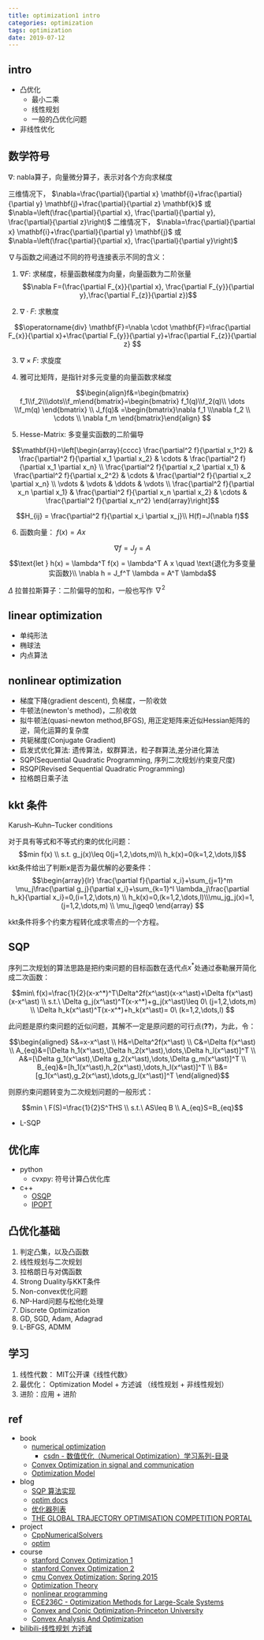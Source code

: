 ```yaml
---
title: optimization1 intro
categories: optimization
tags: optimization
date: 2019-07-12
---
```


## intro

- 凸优化
    - 最小二乘
    - 线性规划
    - 一般的凸优化问题
- 非线性优化

## 数学符号

$\nabla$: nabla算子，向量微分算子，表示对各个方向求梯度

三维情况下， $\nabla=\frac{\partial}{\partial x} \mathbf{i}+\frac{\partial}{\partial y} \mathbf{j}+\frac{\partial}{\partial z} \mathbf{k}$ 或 $\nabla=\left(\frac{\partial}{\partial x}, \frac{\partial}{\partial y}, \frac{\partial}{\partial z}\right)$
二维情况下， $\nabla=\frac{\partial}{\partial x} \mathbf{i}+\frac{\partial}{\partial y} \mathbf{j}$ 或 $\nabla=\left(\frac{\partial}{\partial x}, \frac{\partial}{\partial y}\right)$

$\nabla$与函数之间通过不同的符号连接表示不同的含义：

1. $\nabla F$: 求梯度，标量函数梯度为向量，向量函数为二阶张量
$$\nabla F=(\frac{\partial F_{x}}{\partial x}, \frac{\partial F_{y}}{\partial y},\frac{\partial F_{z}}{\partial z})$$

2. $\nabla \cdot F$: 求散度

$$\operatorname{div} \mathbf{F}=\nabla \cdot \mathbf{F}=\frac{\partial F_{x}}{\partial x}+\frac{\partial F_{y}}{\partial y}+\frac{\partial F_{z}}{\partial z} $$

3. $\nabla \times F$: 求旋度

4. 雅可比矩阵，是指针对多元变量的向量函数求梯度

$$\begin{align}f&=\begin{bmatrix} f_1\\f_2\\\dots\\f_m\end{bmatrix}=\begin{bmatrix} f_1(q)\\f_2(q)\\ \dots \\f_m(q) \end{bmatrix}    \\
J_f(q)&  =\begin{bmatrix}\nabla f_1 \\\nabla f_2 \\ \cdots \\ \nabla f_m \end{bmatrix}\end{align} $$

5. Hesse-Matrix: 多变量实函数的二阶偏导

$$\mathbf{H}=\left[\begin{array}{cccc}
\frac{\partial^2 f}{\partial x_1^2} & \frac{\partial^2 f}{\partial x_1 \partial x_2} & \cdots & \frac{\partial^2 f}{\partial x_1 \partial x_n} \\
\frac{\partial^2 f}{\partial x_2 \partial x_1} & \frac{\partial^2 f}{\partial x_2^2} & \cdots & \frac{\partial^2 f}{\partial x_2 \partial x_n} \\
\vdots & \vdots & \ddots & \vdots \\
\frac{\partial^2 f}{\partial x_n \partial x_1} & \frac{\partial^2 f}{\partial x_n \partial x_2} & \cdots & \frac{\partial^2 f}{\partial x_n^2}
\end{array}\right]$$

$$H_{ij} = \frac{\partial^2 f}{\partial x_i \partial x_j}\\
H(f)=J(\nabla f)$$

6. 函数向量： $f(x) = Ax$

$$\nabla f = J_f = A$$
$$\text{let } h(x) = \lambda^T f(x) = \lambda^T A x \quad \text{退化为多变量实函数}\\
\nabla h = J_f^T \lambda =  A^T \lambda$$

$\Delta$ 拉普拉斯算子：二阶偏导的加和，一般也写作 $\nabla^2$

## linear optimization

- 单纯形法
- 椭球法
- 内点算法

## nonlinear optimization

- 梯度下降(gradient descent), 负梯度，一阶收敛
- 牛顿法(newton's method)，二阶收敛
- 拟牛顿法(quasi-newton method,BFGS), 用正定矩阵来近似Hessian矩阵的逆，简化运算的复杂度
- 共轭梯度(Conjugate Gradient)
- 启发式优化算法: 遗传算法，蚁群算法，粒子群算法,差分进化算法
- SQP(Sequential Quadratic Programming, 序列二次规划/约束变尺度)
- RSQP(Revised Sequential Quadratic Programming)
- 拉格朗日乘子法

## kkt 条件

Karush–Kuhn–Tucker conditions

对于具有等式和不等式约束的优化问题：
$$min f(x) \\
s.t. g_j(x)\leq 0(j=1,2,\dots,m)\\
h_k(x)=0(k=1,2,\dots,l)$$
kkt条件给出了判断$x$是否为最优解的必要条件：
$$\begin{array}{lr}
\frac{\partial f}{\partial x_i}+\sum_{j=1}^m \mu_j\frac{\partial g_j}{\partial x_i}+\sum_{k=1}^l \lambda_j\frac{\partial h_k}{\partial x_i}=0,(i=1,2,\dots,n) \\ h_k(x)=0,(k=1,2,\dots,l)\\\mu_jg_j(x)=1,(j=1,2,\dots,m) \\ \mu_j\geq0
\end{array} $$

kkt条件将多个约束方程转化成求零点的一个方程。

## SQP

序列二次规划的算法思路是把约束问题的目标函数在迭代点$x^\ast$处通过泰勒展开简化成二次函数：

$$min\ f(x)=\frac{1}{2}(x-x^*)^T\Delta^2f(x^\ast)(x-x^\ast)+\Delta f(x^\ast)(x-x^\ast) \\
s.t.\ \Delta g_j(x^\ast)^T(x-x^*)+g_j(x^\ast)\leq 0\ (j=1,2,\dots,m) \\
\Delta h_k(x^\ast)^T(x-x^*)+h_k(x^\ast)= 0\ (k=1,2,\dots,l)
$$

此问题是原约束问题的近似问题，其解不一定是原问题的可行点(**??**)，为此，令：

$$\begin{aligned}
S&=x-x^\ast \\
H&=\Delta^2f(x^\ast) \\
C&=\Delta f(x^\ast)  \\
A_{eq}&=[\Delta h_1(x^\ast),\Delta h_2(x^\ast),\dots,\Delta h_l(x^\ast)]^T \\
A&=[\Delta g_1(x^\ast),\Delta g_2(x^\ast),\dots,\Delta g_m(x^\ast)]^T \\
B_{eq}&=[h_1(x^\ast),h_2(x^\ast),\dots,h_l(x^\ast)]^T \\
B&=[g_1(x^\ast),g_2(x^\ast),\dots,g_l(x^\ast)]^T 
\end{aligned}$$

则原约束问题转变为二次规划问题的一般形式：

$$min \ F(S)=\frac{1}{2}S^THS \\
s.t.\ AS\leq B \\
A_{eq}S=B_{eq}$$

- L-SQP

## 优化库

- python
    - cvxpy: 符号计算凸优化库
- c++
    - [OSQP](https://osqp.org/)
    - [IPOPT]()


## 凸优化基础

01. 判定凸集，以及凸函数
02. 线性规划与二次规划
03. 拉格朗日与对偶函数
04. Strong Duality与KKT条件
05. Non-convex优化问题
06. NP-Hard问题与松他化处理
07. Discrete Optimization
08. GD, SGD, Adam, Adagrad
09. L-BFGS, ADMM

## 学习

1. 线性代数： MIT公开课《线性代数》
2. 最优化： Optimization Model + 方述诚 （线性规划 + 非线性规划）
3. 进阶：应用 + 进阶



## ref

- book  
    - [numerical optimization]()
        - [csdn - 数值优化（Numerical Optimization）学习系列-目录](https://blog.csdn.net/fangqingan_java/article/details/48951191)
    - [Convex Optimization in signal and communication]()
    - [Optimization Model]()
- blog
    - [SQP 算法实现](https://zhuanlan.zhihu.com/p/348666680)
    - [optim docs](https://optimlib.readthedocs.io/en/latest/api/sumt.html)
    - [优化器列表](https://www.twblogs.net/a/5b7f9a6f2b717767c6b073d6)
    - [THE GLOBAL TRAJECTORY OPTIMISATION COMPETITION PORTAL](https://sophia.estec.esa.int/gtoc_portal/)
- project
    - [CppNumericalSolvers](https://github.com/PatWie/CppNumericalSolvers)
    - [optim](https://github.com/kthohr/optim)
- course
    - [stanford Convex Optimization 1](https://web.stanford.edu/class/ee364a/lectures.html)
    - [stanford Convex Optimization 2](https://web.stanford.edu/class/ee364b/lectures.html)
    - [cmu Convex Optimization: Spring 2015](https://www.stat.cmu.edu/~ryantibs/convexopt-S15/)
    - [Optimization Theory](https://www.math.uh.edu/~rohop/fall_06/)
    - [nonlinear programming](http://ocw.nctu.edu.tw/course_detail.php?bgid=3&gid=0&nid=358)
    - [ECE236C - Optimization Methods for Large-Scale Systems]()
    - [Convex and Conic Optimization-Princeton University](https://aaa.princeton.edu/orf523s16)
    - [Convex Analysis And Optimization](https://ocw.mit.edu/courses/6-253-convex-analysis-and-optimization-spring-2012/pages/lecture-notes/)
- [bilibili-线性规划 方述诚](https://www.bilibili.com/video/av455050227/)




